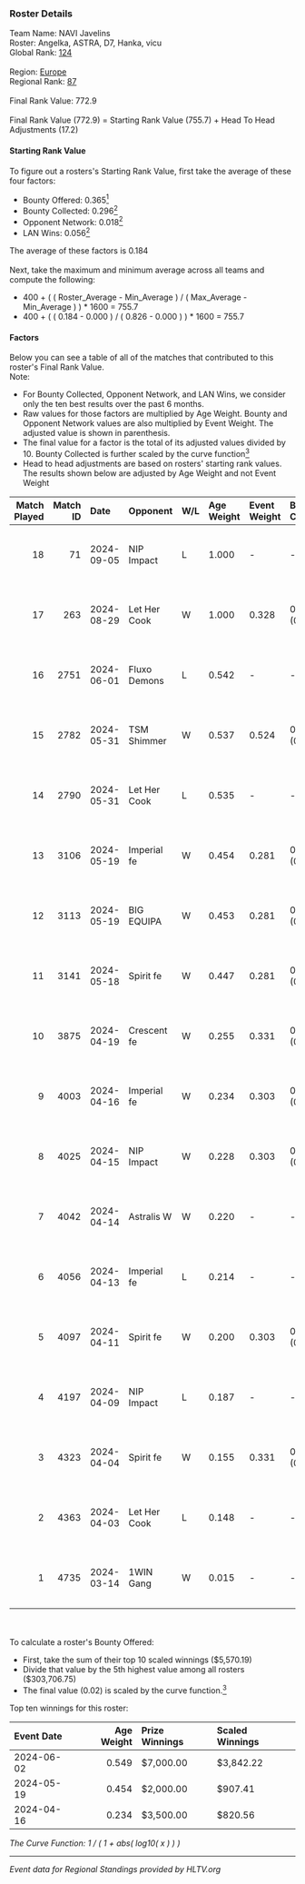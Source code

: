### Roster Details<br />
Team Name: NAVI Javelins<br />
Roster: Angelka, ASTRA, D7, Hanka, vicu<br />
Global Rank: [124](../standings_global.md)<br />
<br />
Region: [Europe]( ../standings_europe.md)<br />
Regional Rank: [87]( ../standings_europe.md)<br />
<br />
Final Rank Value:  772.9<br />
<br />
Final Rank Value (772.9) = Starting Rank Value (755.7) + Head To Head Adjustments (17.2)<br />

#### Starting Rank Value<br />
To figure out a rosters's Starting Rank Value, first take the average of these four factors:<br />
- Bounty Offered: 0.365[<sup>1</sup>](#table2)
- Bounty Collected: 0.296[<sup>2</sup>](#table1)
- Opponent Network: 0.018[<sup>2</sup>](#table1)
- LAN Wins: 0.056[<sup>2</sup>](#table1)

The average of these factors is 0.184<br />
<br />
Next, take the maximum and minimum average across all teams and compute the following:<br />
- 400 + ( ( Roster_Average - Min_Average ) / ( Max_Average - Min_Average ) ) * 1600 = 755.7
- 400 + ( ( 0.184 - 0.000 ) / ( 0.826 - 0.000 ) ) * 1600 = 755.7


#### Factors<br />
Below you can see a table of all of the matches that contributed to this roster's Final Rank Value.<br />
Note:<br />

- For Bounty Collected, Opponent Network, and LAN Wins, we consider only the ten best results over the past 6 months.
- Raw values for those factors are multiplied by Age Weight. Bounty and Opponent Network values are also multiplied by Event Weight. The adjusted value is shown in parenthesis.
- The final value for a factor is the total of its adjusted values divided by 10. Bounty Collected is further scaled by the curve function[<sup>3</sup>](#curveFunction)
- Head to head adjustments are based on rosters' starting rank values. The results shown below are adjusted by Age Weight and not Event Weight
<span id="table1"></span><br />


| Match Played | Match ID | Date       | Opponent     | W/L | Age Weight | Event Weight | Bounty Collected | Opponent Network | LAN Wins  | H2H Adj. | Roster                            |
| -: | -: | :- | :- | :- | :- | :- | :- | :- | :- | -: | :- |
|           18 |       71 | 2024-09-05 | NIP Impact   | L   | 1.000      | -            | -                | -                | -         |   -18.77 | Angelka, ASTRA, D7, Hanka, vicu   |
|           17 |      263 | 2024-08-29 | Let Her Cook | W   | 1.000      | 0.328        | 0.045 (0.015)    | 0.080 (0.026)    | 0 (0.000) |    18.01 | Angelka, ASTRA, D7, Hanka, vicu   |
|           16 |     2751 | 2024-06-01 | Fluxo Demons | L   | 0.542      | -            | -                | -                | -         |    -8.53 | Angelka, Hanka, LETi, Liina, vicu |
|           15 |     2782 | 2024-05-31 | TSM Shimmer  | W   | 0.537      | 0.524        | 0.018 (0.005)    | 0.156 (0.044)    | 1 (0.537) |     6.35 | Angelka, Hanka, LETi, Liina, vicu |
|           14 |     2790 | 2024-05-31 | Let Her Cook | L   | 0.535      | -            | -                | -                | -         |    -7.27 | Angelka, Hanka, LETi, Liina, vicu |
|           13 |     3106 | 2024-05-19 | Imperial fe  | W   | 0.454      | 0.281        | 0.095 (0.012)    | 0.242 (0.031)    | 0 (0.000) |     9.88 | Angelka, Hanka, LETi, Liina, vicu |
|           12 |     3113 | 2024-05-19 | BIG EQUIPA   | W   | 0.453      | 0.281        | 0.013 (0.002)    | 0.106 (0.014)    | 0 (0.000) |     6.17 | Angelka, Hanka, LETi, Liina, vicu |
|           11 |     3141 | 2024-05-18 | Spirit fe    | W   | 0.447      | 0.281        | 0.005 (0.001)    | 0.107 (0.013)    | 0 (0.000) |     4.47 | Angelka, Hanka, LETi, Liina, vicu |
|           10 |     3875 | 2024-04-19 | Crescent fe  | W   | 0.255      | 0.331        | 0.003 (0.000)    | 0.060 (0.005)    | 0 (0.000) |     2.57 | Angelka, Hanka, LETi, Liina, vicu |
|            9 |     4003 | 2024-04-16 | Imperial fe  | W   | 0.234      | 0.303        | 0.095 (0.007)    | 0.242 (0.017)    | 0 (0.000) |     5.23 | Angelka, Hanka, LETi, Liina, vicu |
|            8 |     4025 | 2024-04-15 | NIP Impact   | W   | 0.228      | 0.303        | 0.004 (0.000)    | 0.208 (0.014)    | 0 (0.000) |     2.87 | Angelka, Hanka, LETi, Liina, vicu |
|            7 |     4042 | 2024-04-14 | Astralis W   | W   | 0.220      | -            | -                | -                | 0 (0.000) |     1.48 | Angelka, Hanka, LETi, Liina, vicu |
|            6 |     4056 | 2024-04-13 | Imperial fe  | L   | 0.214      | -            | -                | -                | -         |    -1.96 | Angelka, Hanka, LETi, Liina, vicu |
|            5 |     4097 | 2024-04-11 | Spirit fe    | W   | 0.200      | 0.303        | 0.005 (0.000)    | 0.107 (0.007)    | 0 (0.000) |     2.18 | Angelka, Hanka, LETi, Liina, vicu |
|            4 |     4197 | 2024-04-09 | NIP Impact   | L   | 0.187      | -            | -                | -                | -         |    -3.56 | Angelka, Hanka, LETi, Liina, vicu |
|            3 |     4323 | 2024-04-04 | Spirit fe    | W   | 0.155      | 0.331        | 0.005 (0.000)    | 0.107 (0.005)    | -         |     1.72 | Angelka, Hanka, LETi, Liina, vicu |
|            2 |     4363 | 2024-04-03 | Let Her Cook | L   | 0.148      | -            | -                | -                | -         |    -3.77 | Angelka, Hanka, LETi, Liina, vicu |
|            1 |     4735 | 2024-03-14 | 1WIN Gang    | W   | 0.015      | -            | -                | -                | -         |     0.10 | Angelka, Hanka, LETi, Liina, vicu |

<br />
<span id="table2"></span><br />
To calculate a roster's Bounty Offered:<br />

- First, take the sum of their top 10 scaled winnings ($5,570.19)
- Divide that value by the 5th highest value among all rosters ($303,706.75)
- The final value (0.02) is scaled by the curve function.[<sup>3</sup>](#curveFunction)

Top ten winnings for this roster:<br />

| Event Date | Age Weight | Prize Winnings | Scaled Winnings |
| :- | -: | :- | :- |
| 2024-06-02 |      0.549 | $7,000.00      | $3,842.22       |
| 2024-05-19 |      0.454 | $2,000.00      | $907.41         |
| 2024-04-16 |      0.234 | $3,500.00      | $820.56         |


<span id="curveFunction"></span>_The Curve Function: 1 / ( 1 + abs( log10( x ) ) )_<br />

---
_Event data for Regional Standings provided by HLTV.org_<br />
